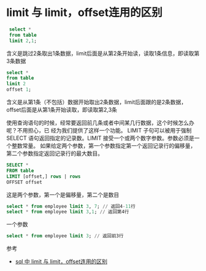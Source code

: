 # limit 与 limit，offset连用的区别

```sql
 select * 
 from table 
 limit 2,1;        
```

含义是跳过2条取出1条数据，limit后面是从第2条开始读，读取1条信息，即读取第3条数据

```sql
select * 
from table 
limit 2 
offset 1;   
```

含义是从第1条（不包括）数据开始取出2条数据，limit后面跟的是2条数据，offset后面是从第1条开始读取，即读取第2,3条

使用查询语句的时候，经常要返回前几条或者中间某几行数据，这个时候怎么办呢？不用担心，已 经为我们提供了这样一个功能。
 LIMIT 子句可以被用于强制 SELECT 语句返回指定的记录数。LIMIT 接受一个或两个数字参数。参数必须是一个整数常量。
如果给定两个参数，第一个参数指定第一个返回记录行的偏移量，第二个参数指定返回记录行的最大数目。

```sql
SELECT * 
FROM table   
LIMIT [offset,] rows | rows 
OFFSET offset
```

这是两个参数，第一个是偏移量，第二个是数目

```sql
select * from employee limit 3, 7; // 返回4-11行
select * from employee limit 3,1; // 返回第4行
```



一个参数

```sql
select * from employee limit 3; // 返回前3行
```



参考

- <a href="https://blog.csdn.net/AinUser/article/details/72803175" target="">sql 中 limit 与 limit，offset连用的区别</a>